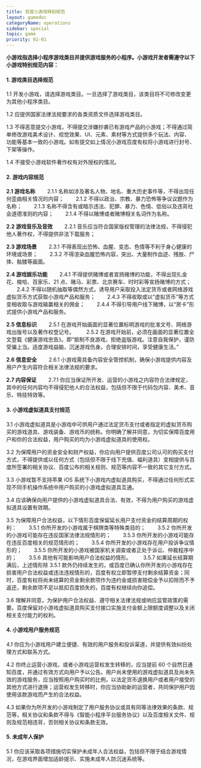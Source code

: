 ```yaml
---
title: 百度小游戏特别规范
layout: gamedoc
categoryName: operations
sidebar: special
topic: game
priority: 02-01
---
```


**小游戏指选择小程序游戏类目并提供游戏服务的小程序。小游戏开发者需遵守以下小游戏特别规范内容：**

#### 1. 游戏类目选择规范
1.1 开发小游戏，请选择游戏类目。一旦选择了游戏类目，该类目将不可修改变更为其他小程序类目。

1.2 应提供国家法律法规要求的各类资质文件选择游戏类目。

1.3 不得恶意提交小游戏，不得提交涉嫌抄袭已有游戏产品的小游戏；不得通过简单修改游戏美术设计、视觉效果、UI、元素、素材等方式提供多个玩法、内容、功能等基本一致的小游戏。如有提交如上情况小游戏百度有权将小游戏进行封号、下架等操作。

1.4 不接受小游戏软件著作权有对外授权的情况。


#### 2. 游戏内容规范
**2.1 游戏名称**
  2.1.1 名称如涉及著名人物、地名、重大历史事件等，不得出现任何歪曲相关情况的内容；
  2.1.2 不得以政治、宗教、暴力恐怖等争议议题作为名称；
  2.1.3 名称不得含有或暗示违法、犯罪、暴力、色情、低俗以及违背社会道德准则的内容；
  2.1.4 不得以赌博或者赌博相关名词作为名称。

**2.2 游戏音乐及音效**
  2.2.1 音乐应当符合国家版权管理的法律法规，不得侵犯他人著作权，不得提供非法下载服务；

**2.3 游戏场景**
  2.3.1 不得表现出恐怖、血腥、变态、色情等不利于身心健康的环境或场景；
  2.3.2 不得渲染血腥恐怖内容，突出、大量制作血迹、残肢、尸体、骷髅等画面。

**2.4 游戏娱乐功能**
  2.4.1 不得提供赌博或者宣扬赌博的功能，不得出现扎金花、梭哈、百家乐、21 点、赌马、彩票、北京赛车、时时彩等宣扬赌博的方式；
  2.4.2 不得以随机抽取等偶然方式，诱导用户采取投入法定货币或者网络游戏虚拟货币方式获取小游戏产品和服务；
  2.4.3 不得收取或以“虚拟货币”等方式变相收取与游戏输赢相关的佣金；
  2.4.4 不得引导用户线下赌博，以“房卡”形式提供小游戏产品和服务。

**2.5 信息标识**
  2.5.1 在游戏开始画面的显著位置标明游戏的批准文号、网络游戏出版号以及著作权登记号。
  2.5.2 在游戏开始前，必须在画面的显著位置全文登载《健康游戏忠告》。即“抵制不良游戏，拒绝盗版游戏。注意自我保护，谨防受骗上当。适度游戏益脑，沉迷游戏伤身。合理安排时间，享受健康生活。”

**2.6 信息安全**
  2.6.1 小游戏需具备内容安全管控机制，确保小游戏提供内容及用户产生内容符合相关法律法规的要求。

**2.7 内容保证**
  2.7.1 你应当保证所开发、运营的小游戏之内容符合法律规定，其中的任何内容均不得侵犯他人的合法权益，包括但不限于代码包内容、美术、音乐、特技特效等。

#### 3. 小游戏虚拟道具支付规范
3.1 小游戏虚拟道具是小游戏中可供用户通过法定货币支付或者指定的虚拟货币购买的游戏道具、游戏装备、游戏币的统称。你明确了解并同意，为切实保障百度用户和你的合法权益，用户购买的均为小游戏虚拟道具的使用权。

3.2 为保障用户的资金安全和财产权益，你应向用户提供百度公司认可的购买支付方式，不得提供或以任何方式（包括但不限于线下充值、福利道具）变相提供与百度所签署的相关协议、百度公布的相关规则、规范等内容不一致的其它支付方式。

3.3 小游戏暂不支持苹果 iOS 系统下小游戏内虚拟道具购买，不得通过任何形式实现不同手机操作系统中用户购买的小游戏虚拟道具互通。

3.4 应该确保向用户提供的小游戏虚拟道具合法、有效，不得为用户购买的游戏虚拟道具设置有效期。

3.5 为保障用户合法权益，以下情形百度保留延长用户支付资金的结算周期的权利：
  3.5.1 你所开发的小游戏属于棋牌类等特殊类目的；
  3.5.2 你所开发的小游戏可能存在违反国家法律法规情形的；
  3.5.3 你所开发的小游戏可能存在违反百度相关的规范情形的；
  3.5.4 你所开发的小游戏存在用户投诉争议情形的；
  3.5.5 你所开发的小游戏被国家机关调查或者正处于诉讼、仲裁程序中的；
  3.5.6 其他有可能影响用户合法权益的情形。
  3.5.7 如果延长结算期满后，上述情形除 3.5.1 款外仍持续发生的，或百度已确认你所开发的小游戏存在损害用户合法权益或违法违规情形的，百度有权立即暂停支付剩余结算资金；同时，百度有权将尚未结算的资金剩余款项作为违约金或损害赔偿金予以扣除而不予返还，剩余款项不足以抵扣百度损失的，百度有权继续向你追偿。

3.6 理解并同意，为保护用户合法权益、遵守相关法律法规或响应监管政策的需要。百度保留对小游戏虚拟道具购买支付接口实施支付金额上限额度调整以及关闭相关支付能力的权利。

#### 4. 小游戏用户服务规范
4.1 你应为小游戏用户建立便捷、有效的用户服务和投诉渠道，并提供有效纠纷处理方式和联系方式。

4.2 你终止运营小游戏，或者小游戏运营权发生转移的，应当提前 60 个自然日通知百度，并通过有效方式向用户予以公告。用户尚未使用的游戏虚拟道具及尚未失效的游戏服务，应当按照用户购买时的比例，以法定货币退换用户或者用户接受的其他方式进行退换；运营权发生转移时，你应当协助新的运营者，共同保护用户因使用该款游戏而产生的合法权益。

4.3 如果你为所开发的小游戏制定了用户服务协议或具有同等法律效果的条款、规范等，相关协议和条款不得与《智能小程序平台服务协议》以及百度相关文件、规则及规范相违背，否则相关协议和条款无效。

#### 5. 未成年人保护
5.1 你应该采取各项措施切实保护未成年人合法权益，包括但不限于结合游戏情况，在游戏界面增加适龄提示、实施未成年人防沉迷系统等。

